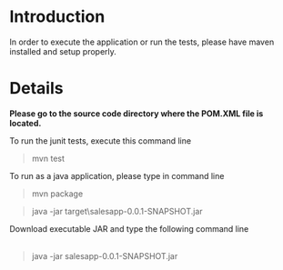 # Introduction #

In order to execute the application or run the tests, please have maven installed and setup properly.


# Details #

**Please go to the source code directory where the POM.XML file is located.**

To run the junit tests, execute this command line

> mvn test

To run as a java application, please type in command line

> mvn package <br>
<blockquote>java -jar target\salesapp-0.0.1-SNAPSHOT.jar</blockquote>

Download executable JAR and type the following command line<br>
<br>
<blockquote>java -jar salesapp-0.0.1-SNAPSHOT.jar